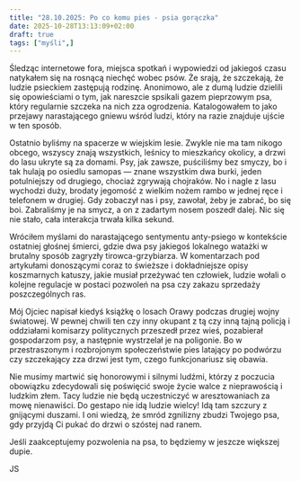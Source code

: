 ```yaml
---
title: "28.10.2025: Po co komu pies - psia gorączka"
date: 2025-10-28T13:13:09+02:00
draft: true
tags: ["myśli",]
---
```


<article class="print-area">

Śledząc internetowe fora, miejsca spotkań i wypowiedzi od jakiegoś czasu natykałem się na rosnącą niechęć wobec psów. Że srają, że szczekają, że ludzie psieckiem zastępują rodzinę. Anonimowo, ale z dumą ludzie dzielili się opowieściami o tym, jak nareszcie spsikali gazem pieprzowym psa, który regularnie szczeka na nich zza ogrodzenia. Katalogowałem to jako przejawy narastającego gniewu wśród ludzi, który na razie znajduje ujście w ten sposób.

Ostatnio byliśmy na spacerze w wiejskim lesie. Zwykle nie ma tam nikogo obcego, wszyscy znają wszystkich, leśnicy to mieszkańcy okolicy, a drzwi do lasu ukryte są za domami. Psy, jak zawsze, puściliśmy bez smyczy, bo i tak hulają po osiedlu samopas — znane wszystkim dwa burki, jeden potulniejszy od drugiego, chociaż zgrywają chojraków. No i nagle z lasu wychodzi duży, brodaty jegomość z wielkim nożem rambo w jednej ręce i telefonem w drugiej. Gdy zobaczył nas i psy, zawołał, żeby je zabrać, bo się boi. Zabraliśmy je na smycz, a on z zadartym nosem poszedł dalej. Nic się nie stało, cała interakcja trwała kilka sekund.

Wróciłem myślami do narastającego sentymentu anty-psiego w kontekście ostatniej głośnej śmierci, gdzie dwa psy jakiegoś lokalnego watażki w brutalny sposób zagryzły tirowca-grzybiarza. W komentarzach pod artykułami donoszącymi coraz to świeższe i dokładniejsze opisy koszmarnych katuszy, jakie musiał przeżywać ten człowiek, ludzie wołali o kolejne regulacje w postaci pozwoleń na psa czy zakazu sprzedaży poszczególnych ras.

Mój Ojciec napisał kiedyś książkę o losach Orawy podczas drugiej wojny światowej. W pewnej chwili ten czy inny okupant z tą czy inną tajną policją i oddziałami komisarzy politycznych przeszedł przez wieś, pozabierał gospodarzom psy, a następnie wystrzelał je na poligonie. Bo w przestraszonym i rozbrojonym społeczeństwie pies latający po podwórzu czy szczekający zza drzwi jest tym, czego funkcjonariusz się obawia.

Nie musimy martwić się honorowymi i silnymi ludźmi, którzy z poczucia obowiązku zdecydowali się poświęcić swoje życie walce z nieprawością i ludzkim złem. Tacy ludzie nie będą uczestniczyć w aresztowaniach za mowę nienawiści. Do gestapo nie idą ludzie wielcy! Idą tam szczury z gnijącymi duszami. I oni wiedzą, że smród zgnilizny zbudzi Twojego psa, gdy przyjdą Ci pukać do drzwi o szóstej nad ranem.

Jeśli zaakceptujemy pozwolenia na psa, to będziemy w jeszcze większej dupie.

JS

</article>
